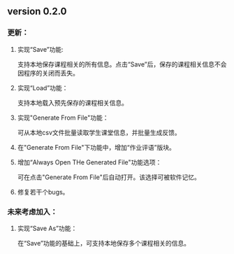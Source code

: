 ## version 0.2.0
### 更新：
1. 实现“Save”功能:

   支持本地保存课程相关的所有信息。点击“Save”后，保存的课程相关信息不会因程序的关闭而丢失。
2. 实现“Load”功能：

    支持本地载入预先保存的课程相关信息。
3. 实现"Generate From File"功能：

    可从本地csv文件批量读取学生课堂信息，并批量生成反馈。
4. 在"Generate From File"下功能中，增加“作业评语”版块。
5. 增加“Always Open THe Generated File"功能选项：

   可在点击"Generate From File"后自动打开。该选择可被软件记忆。
6. 修复若干个bugs。

### 未来考虑加入：
1. 实现“Save As”功能：

   在“Save”功能的基础上，可支持本地保存多个课程相关的信息。